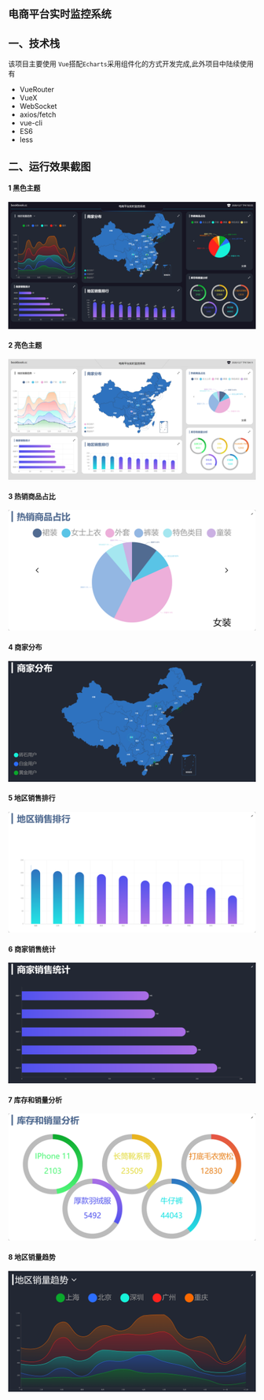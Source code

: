 ## 电商平台实时监控系统

## 一、技术栈

该项目主要使用 `Vue`搭配`Echarts`采用组件化的方式开发完成,此外项目中陆续使用有
- VueRouter
- VueX
- WebSocket
- axios/fetch
- vue-cli
- ES6
- less 

## 二、运行效果截图

#### 1 黑色主题

![dark](./data/dark.png)

#### 2 亮色主题

![dark](./data/light.png)

#### 3 热销商品占比

![dark](./data/hot.png)

#### 4 商家分布

![dark](./data/map.png)

#### 5 地区销售排行

![dark](./data/rank.png)

#### 6 商家销售统计

![dark](./data/seller.png)

#### 7 库存和销量分析

![dark](./data/stock.png)

#### 8 地区销量趋势

![dark](./data/trend.png)

